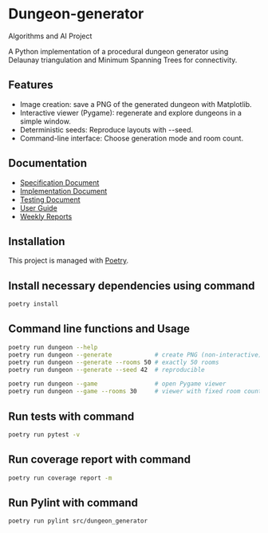# Dungeon-generator
Algorithms and AI Project

A Python implementation of a procedural dungeon generator using Delaunay triangulation and Minimum Spanning Trees for connectivity.

## Features
- Image creation: save a PNG of the generated dungeon with Matplotlib.
- Interactive viewer (Pygame): regenerate and explore dungeons in a simple window.
- Deterministic seeds: Reproduce layouts with --seed.
- Command-line interface: Choose generation mode and room count.

## Documentation
- [Specification Document](docs/Specification%20document.md)
- [Implementation Document](docs/Implementation%20document.md)
- [Testing Document](docs/Testing%20document.md)
- [User Guide](docs/User%20guide.md)
- [Weekly Reports](docs/weekly_reports/)

## Installation
This project is managed with [Poetry](https://python-poetry.org/).

## Install necessary dependencies using command
```bash
poetry install 
```

## Command line functions and Usage
```bash
poetry run dungeon --help
poetry run dungeon --generate            # create PNG (non-interactive)
poetry run dungeon --generate --rooms 50 # exactly 50 rooms
poetry run dungeon --generate --seed 42  # reproducible

poetry run dungeon --game                # open Pygame viewer
poetry run dungeon --game --rooms 30     # viewer with fixed room count
```

## Run tests with command
```bash
poetry run pytest -v
```

## Run coverage report with command
```bash
poetry run coverage report -m
```

## Run Pylint with command
```bash
poetry run pylint src/dungeon_generator
```
